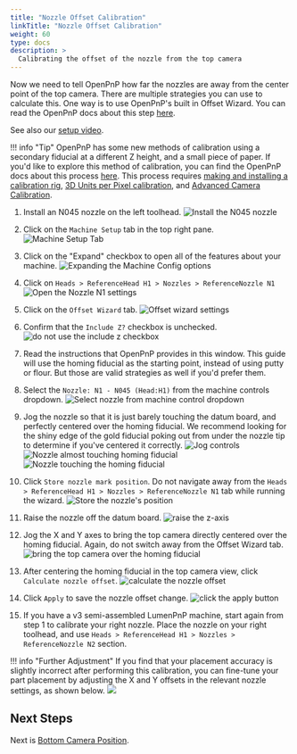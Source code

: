 ```yaml
---
title: "Nozzle Offset Calibration"
linkTitle: "Nozzle Offset Calibration"
weight: 60
type: docs
description: >
  Calibrating the offset of the nozzle from the top camera
---
```


Now we need to tell OpenPnP how far the nozzles are away from the center point of the top camera. There are multiple strategies you can use to calculate this. One way is to use OpenPnP's built in Offset Wizard. You can read the OpenPnP docs about this step [here](https://github.com/openpnp/openpnp/wiki/Setup-and-Calibration_Nozzle-Setup).

See also our [setup video](https://youtube.com/watch?v=CSnczX6VJ7M&si=EnSIkaIECMiOmarE&t=1600).

!!! info "Tip"
    OpenPnP has some new methods of calibration using a secondary fiducial at a different Z height, and a small piece of paper. If you'd like to explore this method of calibration, you can find the OpenPnP docs about this process [here](https://github.com/openpnp/openpnp/wiki/Calibration-Solutions#calibrating-precision-camera-to-nozzle-offsets). This process requires [making and installing a calibration rig](https://github.com/openpnp/openpnp/wiki/Vision-Solutions#calibration-rig), [3D Units per Pixel calibration](https://github.com/openpnp/openpnp/wiki/3D-Units-per-Pixel), and [Advanced Camera Calibration](https://github.com/openpnp/openpnp/wiki/Advanced-Camera-Calibration).

1. Install an N045 nozzle on the left toolhead.
  ![Install the N045 nozzle](images/N045-nozzle-installed.png)

2. Click on the `Machine Setup` tab in the top right pane.
  ![Machine Setup Tab](images/Machine-Setup-Tab-3.png)

3. Click on the "Expand" checkbox to open all of the features about your machine.
  ![Expanding the Machine Config options](images/Expand-Checkbox-3.png)

4. Click on `Heads > ReferenceHead H1 > Nozzles > ReferenceNozzle N1`
  ![Open the Nozzle N1 settings](images/select-nozzle-N1.png)

5. Click on the `Offset Wizard` tab.
  ![Offset wizard settings](images/offset-wizard-n1.png)
  
6. Confirm that the `Include Z?` checkbox is unchecked.
  ![do not use the include z checkbox](images/include-z-unchecked-n1.png)

7. Read the instructions that OpenPnP provides in this window. This guide will use the homing fiducial as the starting point, instead of using putty or flour. But those are valid strategies as well if you'd prefer them.

8. Select the `Nozzle: N1 - N045 (Head:H1)` from the machine controls dropdown.
  ![Select nozzle from machine control dropdown](images/select-n1-machine-control.png)

9. Jog the nozzle so that it is just barely touching the datum board, and perfectly centered over the homing fiducial. We recommend looking for the shiny edge of the gold fiducial poking out from under the nozzle tip to determine if you've centered it correctly.
  ![Jog controls](images/jog-controls-nozzle-offset.png)
  ![Nozzle almost touching homing fiducial](images/PXL_20220519_181926227.jpg)
  ![Nozzle touching the homing fiducial](images/PXL_20220519_181952658.jpg)

10. Click `Store nozzle mark position`. Do not navigate away from the `Heads > ReferenceHead H1 > Nozzles > ReferenceNozzle N1` tab while running the wizard.
  ![Store the nozzle's position](images/store-nozzle-position.png)

11. Raise the nozzle off the datum board.
  ![raise the z-axis](images/z-axis-jog.png)

12. Jog the X and Y axes to bring the top camera directly centered over the homing fiducial. Again, do not switch away from the Offset Wizard tab.
  ![bring the top camera over the homing fiducial](images/jog-xy-nozzle-offset.png)

13. After centering the homing fiducial in the top camera view, click `Calculate nozzle offset`.
  ![calculate the nozzle offset](images/calculate-nozzle-offset.png)

14. Click `Apply` to save the nozzle offset change.
  ![click the apply button](images/apply-nozzle-offset.png)

15. If you have a v3 semi-assembled LumenPnP machine, start again from step 1 to calibrate your right nozzle. Place the nozzle on your right toolhead, and use `Heads > ReferenceHead H1 > Nozzles > ReferenceNozzle N2` section.

!!! info "Further Adjustment"
    If you find that your placement accuracy is slightly incorrect after performing this calibration, you can fine-tune your part placement by adjusting the X and Y offsets in the relevant nozzle settings, as shown below.
    ![](images/manually-adjust-nozzle-offset.png)

## Next Steps

Next is [Bottom Camera Position](../7-bottom-camera-position/index.md).
